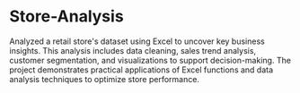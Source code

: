 # Store-Analysis
Analyzed a retail store's dataset using Excel to uncover key business insights. This analysis includes data cleaning, sales trend analysis, customer segmentation, and visualizations to support decision-making. The project demonstrates practical applications of Excel functions and data analysis techniques to optimize store performance.
